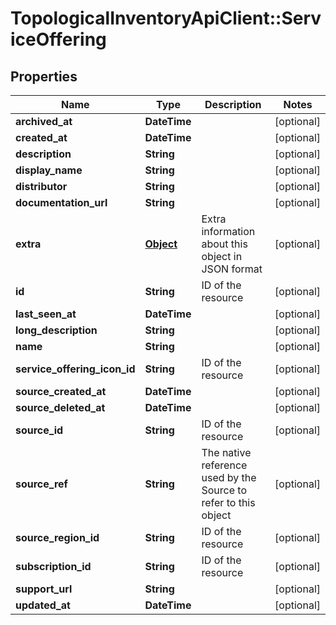 # TopologicalInventoryApiClient::ServiceOffering

## Properties
Name | Type | Description | Notes
------------ | ------------- | ------------- | -------------
**archived_at** | **DateTime** |  | [optional] 
**created_at** | **DateTime** |  | [optional] 
**description** | **String** |  | [optional] 
**display_name** | **String** |  | [optional] 
**distributor** | **String** |  | [optional] 
**documentation_url** | **String** |  | [optional] 
**extra** | [**Object**](.md) | Extra information about this object in JSON format | [optional] 
**id** | **String** | ID of the resource | [optional] 
**last_seen_at** | **DateTime** |  | [optional] 
**long_description** | **String** |  | [optional] 
**name** | **String** |  | [optional] 
**service_offering_icon_id** | **String** | ID of the resource | [optional] 
**source_created_at** | **DateTime** |  | [optional] 
**source_deleted_at** | **DateTime** |  | [optional] 
**source_id** | **String** | ID of the resource | [optional] 
**source_ref** | **String** | The native reference used by the Source to refer to this object | [optional] 
**source_region_id** | **String** | ID of the resource | [optional] 
**subscription_id** | **String** | ID of the resource | [optional] 
**support_url** | **String** |  | [optional] 
**updated_at** | **DateTime** |  | [optional] 


